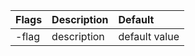 | Flags | Description | Default |
| :---- | :---------- | :------ |
| -flag  | description | default value |
